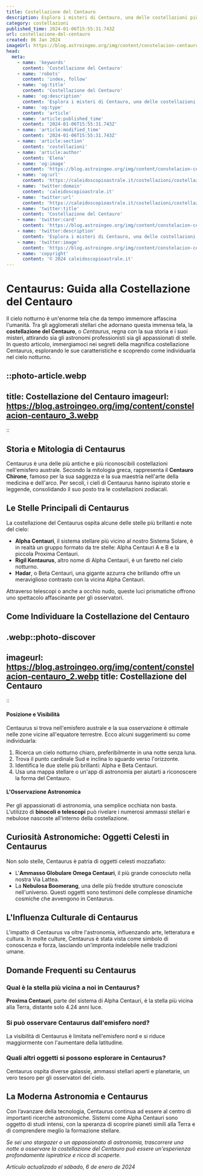 ```yaml
---
title: Costellazione del Centauro
description: Esplora i misteri di Centauro, una delle costellazioni più affascinanti del cielo. Immergiti nelle stelle con la nostra guida completa.
category: costellazioni
published_time: 2024-01-06T15:55:31.743Z
url: costellazione-del-centauro
created: 06 Jan 2024
imageUrl: https://blog.astroingeo.org/img/content/constelacion-centauro_3.webp
head:
  meta:
    - name: 'keywords'
      content: 'Costellazione del Centauro'
    - name: 'robots'
      content: 'index, follow'
    - name: 'og:title'
      content: 'Costellazione del Centauro'
    - name: 'og:description'
      content: 'Esplora i misteri di Centauro, una delle costellazioni più affascinanti del cielo. Immergiti nelle stelle con la nostra guida completa.'
    - name: 'og:type'
      content: 'article'
    - name: 'article:published_time'
      content: '2024-01-06T15:55:31.743Z'
    - name: 'article:modified_time'
      content: '2024-01-06T15:55:31.743Z'
    - name: 'article:section'
      content: 'costellazioni'
    - name: 'article:author'
      content: 'Elena'
    - name: 'og:image'
      content: 'https://blog.astroingeo.org/img/content/constelacion-centauro_3.webp'
    - name: 'og:url'
      content: 'https://caleidoscopioastrale.it/costellazioni/costellazione-del-centauro'
    - name: 'twitter:domain'
      content: 'caleidoscopioastrale.it'
    - name: 'twitter:url'
      content: 'https://caleidoscopioastrale.it/costellazioni/costellazione-del-centauro'
    - name: 'twitter:title'
      content: 'Costellazione del Centauro'
    - name: 'twitter:card'
      content: 'https://blog.astroingeo.org/img/content/constelacion-centauro_3.webp'
    - name: 'twitter:description'
      content: 'Esplora i misteri di Centauro, una delle costellazioni più affascinanti del cielo. Immergiti nelle stelle con la nostra guida completa.'
    - name: 'twitter:image'
      content: 'https://blog.astroingeo.org/img/content/constelacion-centauro_3.webp'
    - name: 'copyright'
      content: '© 2024 caleidoscopioastrale.it'
---
```

# **Centaurus: Guida alla Costellazione del Centauro**

Il cielo notturno è un'enorme tela che da tempo immemore affascina l'umanità. Tra gli agglomerati stellari che adornano questa immensa tela, la **costellazione del Centauro**, o *Centaurus*, regna con la sua storia e i suoi misteri, attirando sia gli astronomi professionisti sia gli appassionati di stelle. In questo articolo, immergiamoci nei segreti della magnifica costellazione Centaurus, esplorando le sue caratteristiche e scoprendo come individuarla nel cielo notturno.

::photo-article.webp
---
title: Costellazione del Centauro
imageurl: https://blog.astroingeo.org/img/content/constelacion-centauro_3.webp
---
::

## Storia e Mitologia di Centaurus

Centaurus è una delle più antiche e più riconoscibili costellazioni nell'emisfero australe. Secondo la mitologia greca, rappresenta il **Centauro Chirone**, famoso per la sua saggezza e la sua maestria nell'arte della medicina e dell'arco. Per secoli, i cieli di Centaurus hanno ispirato storie e leggende, consolidando il suo posto tra le costellazioni zodiacali.

## Le Stelle Principali di Centaurus

La costellazione del Centaurus ospita alcune delle stelle più brillanti e note del cielo:
- **Alpha Centauri**, il sistema stellare più vicino al nostro Sistema Solare, è in realtà un gruppo formato da tre stelle: Alpha Centauri A e B e la piccola Proxima Centauri.
- **Rigil Kentaurus**, altro nome di Alpha Centauri, è un faretto nel cielo notturno.
- **Hadar**, o Beta Centauri, una gigante azzurra che brillando offre un meraviglioso contrasto con la vicina Alpha Centauri.

Attraverso telescopi o anche a occhio nudo, queste luci prismatiche offrono uno spettacolo affascinante per gli osservatori.

## Come Individuare la Costellazione del Centauro

.webp::photo-discover
---
imageurl: https://blog.astroingeo.org/img/content/constelacion-centauro_2.webp
title: Costellazione del Centauro
---
::

#### Posizione e Visibilità
Centaurus si trova nell'emisfero australe e la sua osservazione è ottimale nelle zone vicine all'equatore terrestre. Ecco alcuni suggerimenti su come individuarla:
1. Ricerca un cielo notturno chiaro, preferibilmente in una notte senza luna.
2. Trova il punto cardinale Sud e inclina lo sguardo verso l'orizzonte.
3. Identifica le due stelle più brillanti: Alpha e Beta Centauri.
4. Usa una mappa stellare o un'app di astronomia per aiutarti a riconoscere la forma del Centauro.

#### L'Osservazione Astronomica
Per gli appassionati di astronomia, una semplice occhiata non basta. L'utilizzo di **binocoli o telescopi** può rivelare i numerosi ammassi stellari e nebulose nascoste all'interno della costellazione.

## Curiosità Astronomiche: Oggetti Celesti in Centaurus

Non solo stelle, Centaurus è patria di oggetti celesti mozzafiato:
- L'**Ammasso Globulare Omega Centauri**, il più grande conosciuto nella nostra Via Lattea.
- La **Nebulosa Boomerang**, una delle più fredde strutture conosciute nell'universo.
Questi oggetti sono testimoni delle complesse dinamiche cosmiche che avvengono in Centaurus.

## L'Influenza Culturale di Centaurus

L'impatto di Centaurus va oltre l'astronomia, influenzando arte, letteratura e cultura. In molte culture, Centaurus è stata vista come simbolo di conoscenza e forza, lasciando un'impronta indelebile nelle tradizioni umane.

## Domande Frequenti su Centaurus

### Qual è la stella più vicina a noi in Centaurus?
**Proxima Centauri**, parte del sistema di Alpha Centauri, è la stella più vicina alla Terra, distante solo 4.24 anni luce.

### Si può osservare Centaurus dall'emisfero nord?
La visibilità di Centaurus è limitata nell'emisfero nord e si riduce maggiormente con l'aumentare della latitudine.

### Quali altri oggetti si possono esplorare in Centaurus?
Centaurus ospita diverse galassie, ammassi stellari aperti e planetarie, un vero tesoro per gli osservatori del cielo.

## La Moderna Astronomia e Centaurus

Con l’avanzare della tecnologia, Centaurus continua ad essere al centro di importanti ricerche astronomiche. Sistemi come Alpha Centauri sono oggetto di studi intensi, con la speranza di scoprire pianeti simili alla Terra e di comprendere meglio la formazione stellare.

*Se sei uno stargazer o un appassionato di astronomia, trascorrere una notte a osservare la costellazione del Centauro può essere un'esperienza profondamente ispiratrice e ricca di scoperte.*

_Artículo actualizado el sábado, 6 de enero de 2024_